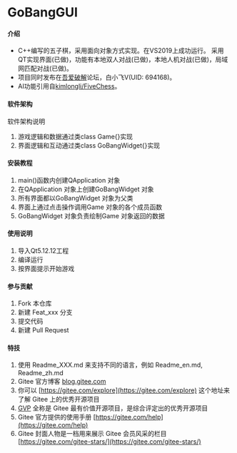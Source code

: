 # GoBangGUI

#### 介绍
- C++编写的五子棋，采用面向对象方式实现。在VS2019上成功运行。 采用QT实现界面(已做)，功能有本地双人对战(已做)，本地人机对战(已做)，局域网匹配对战(已做)。
- 项目同时发布在[吾爱破解](https://www.52pojie.cn/?694168)论坛，白小飞V(UID: 694168)。
- AI功能引用自[kimlongli/FiveChess](https://github.com/kimlongli/FiveChess)。


#### 软件架构
软件架构说明
1. 游戏逻辑和数据通过类class Game{}实现
2. 界面逻辑和互动通过类class GoBangWidget{}实现

#### 安装教程

1.  main()函数内创建QApplication 对象
2.  在QApplication 对象上创建GoBangWidget 对象
3.  所有界面都以GoBangWidget 对象为父类
4.  界面上通过点击操作调用Game 对象的各个成员函数
5.  GoBangWidget 对象负责绘制Game 对象返回的数据

#### 使用说明

1.  导入Qt5.12.12工程
2.  编译运行
3.  按界面提示开始游戏

#### 参与贡献

1.  Fork 本仓库
2.  新建 Feat_xxx 分支
3.  提交代码
4.  新建 Pull Request


#### 特技

1.  使用 Readme\_XXX.md 来支持不同的语言，例如 Readme\_en.md, Readme\_zh.md
2.  Gitee 官方博客 [blog.gitee.com](https://blog.gitee.com)
3.  你可以 [https://gitee.com/explore](https://gitee.com/explore) 这个地址来了解 Gitee 上的优秀开源项目
4.  [GVP](https://gitee.com/gvp) 全称是 Gitee 最有价值开源项目，是综合评定出的优秀开源项目
5.  Gitee 官方提供的使用手册 [https://gitee.com/help](https://gitee.com/help)
6.  Gitee 封面人物是一档用来展示 Gitee 会员风采的栏目 [https://gitee.com/gitee-stars/](https://gitee.com/gitee-stars/)

